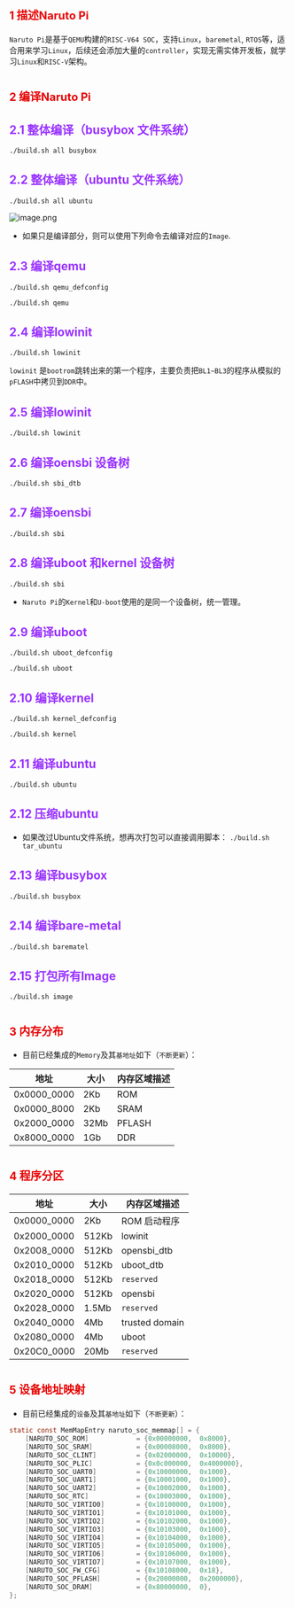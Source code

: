 # <span style="color:#e60000;"><span style="font-size:20px;">**1 描述Naruto Pi**</span></span>

`Naruto Pi`是基于`QEMU`构建的`RISC-V64 SOC`，支持`Linux`，`baremetal`, `RTOS`等，适合用来学习`Linux`，后续还会添加大量的`controller`，实现无需实体开发板，就学习`Linux`和`RISC-V`架构。


# <span style="color:#e60000;"><span style="font-size:20px;">**2 编译Naruto Pi**</span></span>


## <span style="color:#9933ff;"> 2.1 整体编译（busybox 文件系统）</span>
`./build.sh all busybox`
## <span style="color:#9933ff;"> 2.2 整体编译（ubuntu 文件系统）</span>
`./build.sh all ubuntu`

![image.png](https://raw.gitcode.com/DSMGUOGUO/risc-v64-naruto-pi/attachment/uploads/a2d70498-994a-4ccf-b9af-cbc6cc07c1ed/image.png 'image.png')

- 如果只是编译部分，则可以使用下列命令去编译对应的`Image`.
## <span style="color:#9933ff;"> 2.3 编译qemu</span>
`./build.sh qemu_defconfig`

`./build.sh qemu`
## <span style="color:#9933ff;"> 2.4 编译lowinit</span>
`./build.sh lowinit`

`lowinit` 是`bootrom`跳转出来的第一个程序，主要负责把`BL1~BL3`的程序从模拟的`pFLASH`中拷贝到`DDR`中。
## <span style="color:#9933ff;"> 2.5 编译lowinit</span>
`./build.sh lowinit`

## <span style="color:#9933ff;"> 2.6 编译oensbi 设备树</span>
`./build.sh sbi_dtb`

## <span style="color:#9933ff;"> 2.7 编译oensbi</span>
`./build.sh sbi`
## <span style="color:#9933ff;"> 2.8 编译uboot 和kernel 设备树</span>
`./build.sh sbi`
- `Naruto Pi`的`Kernel`和`U-boot`使用的是同一个设备树，统一管理。

## <span style="color:#9933ff;"> 2.9 编译uboot</span>
`./build.sh uboot_defconfig`

`./build.sh uboot`

## <span style="color:#9933ff;"> 2.10 编译kernel</span>
`./build.sh kernel_defconfig`

`./build.sh kernel`

## <span style="color:#9933ff;"> 2.11 编译ubuntu</span>
`./build.sh ubuntu`

## <span style="color:#9933ff;"> 2.12 压缩ubuntu</span>
- 如果改过Ubuntu文件系统，想再次打包可以直接调用脚本：
`./build.sh tar_ubuntu`

## <span style="color:#9933ff;"> 2.13 编译busybox</span>
`./build.sh busybox`

## <span style="color:#9933ff;"> 2.14 编译bare-metal</span>
`./build.sh barematel`
## <span style="color:#9933ff;"> 2.15 打包所有Image</span>
`./build.sh image`
# <span style="color:#e60000;"><span style="font-size:20px;">**3 内存分布**</span></span>
- 目前已经集成的`Memory`及其`基地址`如下（`不断更新`）：

| 地址 | 大小 |内存区域描述 |
|--|--|--|
| 0x0000_0000 | 2Kb| ROM |
| 0x0000_8000 | 2Kb| SRAM |
| 0x2000_0000 | 32Mb| PFLASH |
| 0x8000_0000 | 1Gb| DDR |

# <span style="color:#e60000;"><span style="font-size:20px;">**4 程序分区**</span></span>
| 地址 | 大小 |内存区域描述 |
|--|--|--|
| 0x0000_0000 | 2Kb| ROM 启动程序|
| 0x2000_0000 | 512Kb| lowinit |
| 0x2008_0000 | 512Kb| opensbi_dtb |
| 0x2010_0000 | 512Kb| uboot_dtb|
| 0x2018_0000 | 512Kb| `reserved`|
| 0x2020_0000 | 512Kb| opensbi |
| 0x2028_0000 | 1.5Mb| `reserved` |
| 0x2040_0000 | 4Mb| trusted domain|
| 0x2080_0000 | 4Mb| uboot|
| 0x20C0_0000 | 20Mb| `reserved`|

# <span style="color:#e60000;"><span style="font-size:20px;">**5 设备地址映射**</span></span>
- 目前已经集成的`设备`及其`基地址`如下（`不断更新`）：

```c
static const MemMapEntry naruto_soc_memmap[] = {
	[NARUTO_SOC_ROM]			= {0x00000000,	0x8000},
	[NARUTO_SOC_SRAM]			= {0x00008000,	0x8000},
	[NARUTO_SOC_CLINT]			= {0x02000000,	0x10000},
	[NARUTO_SOC_PLIC]			= {0x0c000000,	0x4000000},
	[NARUTO_SOC_UART0]			= {0x10000000,	0x1000},
	[NARUTO_SOC_UART1]			= {0x10001000,	0x1000},
	[NARUTO_SOC_UART2]			= {0x10002000,	0x1000},
	[NARUTO_SOC_RTC]			= {0x10003000,	0x1000},
	[NARUTO_SOC_VIRTIO0]		= {0x10100000,	0x1000},
	[NARUTO_SOC_VIRTIO1]		= {0x10101000,	0x1000},
	[NARUTO_SOC_VIRTIO2]		= {0x10102000,	0x1000},
	[NARUTO_SOC_VIRTIO3]		= {0x10103000,	0x1000},
	[NARUTO_SOC_VIRTIO4]		= {0x10104000,	0x1000},
	[NARUTO_SOC_VIRTIO5]		= {0x10105000,	0x1000},
	[NARUTO_SOC_VIRTIO6]		= {0x10106000,	0x1000},
	[NARUTO_SOC_VIRTIO7]		= {0x10107000,	0x1000},
	[NARUTO_SOC_FW_CFG]			= {0x10108000,	0x18},
	[NARUTO_SOC_PFLASH]			= {0x20000000,	0x2000000},
	[NARUTO_SOC_DRAM]			= {0x80000000,	0},
};
```